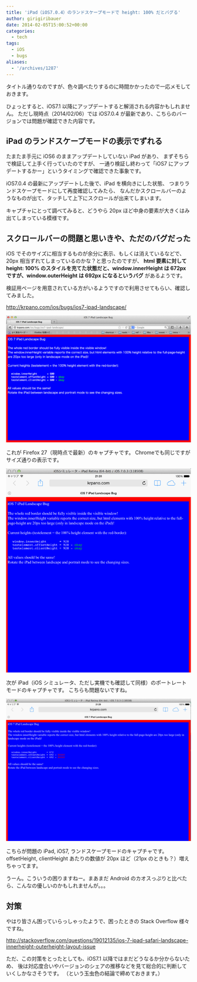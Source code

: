 ```yaml
---
title: 'iPad（iOS7.0.4）のランドスケープモードで height: 100% だとバグる'
author: girigiribauer
date: 2014-02-05T15:00:52+00:00
categories:
  - tech
tags:
  - iOS
  - bugs
aliases:
  - '/archives/1287'
---
```

タイトル通りなのですが、色々調べたりするのに時間かかったので一応メモしておきます。

ひょっとすると、iOS7.1 以降にアップデートすると解消される内容かもしれません。 ただし現時点（2014/02/06）では iOS7.0.4 が最新であり、こちらのバージョンでは問題が確認できた内容です。



## iPad のランドスケープモードの表示でずれる

たまたま手元に iOS6 のままアップデートしていない iPad があり、 まずそちらで検証して上手く行っていたのですが、 一通り検証し終わって「iOS7 にアップデートするかー」というタイミングで確認できた事象です。

iOS7.0.4 の最新にアップデートした後で、iPad を横向きにした状態、 つまりランドスケープモードにして再度確認してみたら、 なんだかスクロールバーのようなものが出て、タッチして上下にスクロールが出来てしまいます。

キャプチャにとって調べてみると、どうやら 20px ほど中身の要素が大きくはみ出てしまっている模様です。



## スクロールバーの問題と思いきや、ただのバグだった

iOS でそのサイズに相当するものが余分に表示、もしくは消えているなどで、 20px 相当ずれてしまっているのかな？と思ったのですが、 **html 要素に対して height: 100% のスタイルを充てた状態だと、window.innerHeight は 672px ですが、window.outerHeight は 692px になるというバグ** があるようです。

検証用ページを用意されている方がいるようですので利用させてもらい、確認してみました。

http://krpano.com/ios/bugs/ios7-ipad-landscape/

![](resource01.jpg)

これが Firefox 27（現時点で最新）のキャプチャです。 Chromeでも同じですがサイズ通りの表示です。

![](resource02.jpg)

次が iPad（iOS シミュレータ、ただし実機でも確認して同様）のポートレートモードのキャプチャです。 こちらも問題ないですね。

![](resource03.jpg)

こちらが問題の iPad, iOS7, ランドスケープモードのキャプチャです。 offsetHeight, clientHeight あたりの数値が 20px ほど（21px のときも？）増えちゃってます。

うーん。こういうの困りますねー。まあまだ Android のカオスっぷりと比べたら、こんなの優しいのかもしれませんが。。。

## 対策

やはり皆さん困っていらっしゃったようで、困ったときの Stack Overflow 様々ですね。

http://stackoverflow.com/questions/19012135/ios-7-ipad-safari-landscape-innerheight-outerheight-layout-issue

ただ、この対策をとったとしても、iOS7.1 以降ではまだどうなるか分からないため、 後は対応度合いやバージョンのシェアの推移などを見て総合的に判断していくしかなさそうです。 （という玉虫色の結論で締めておきます。）
